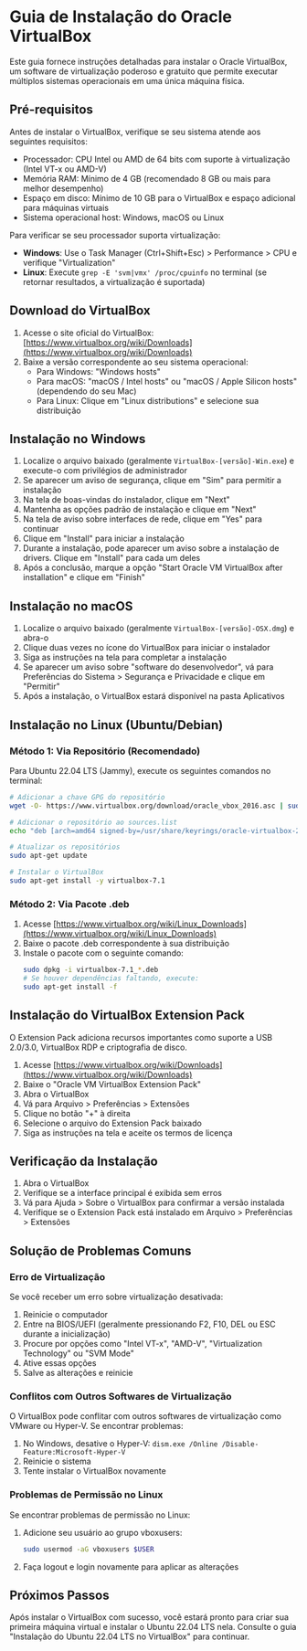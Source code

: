 # Guia de Instalação do Oracle VirtualBox

Este guia fornece instruções detalhadas para instalar o Oracle VirtualBox, um software de virtualização poderoso e gratuito que permite executar múltiplos sistemas operacionais em uma única máquina física.

## Pré-requisitos

Antes de instalar o VirtualBox, verifique se seu sistema atende aos seguintes requisitos:

- Processador: CPU Intel ou AMD de 64 bits com suporte à virtualização (Intel VT-x ou AMD-V)
- Memória RAM: Mínimo de 4 GB (recomendado 8 GB ou mais para melhor desempenho)
- Espaço em disco: Mínimo de 10 GB para o VirtualBox e espaço adicional para máquinas virtuais
- Sistema operacional host: Windows, macOS ou Linux

Para verificar se seu processador suporta virtualização:
- **Windows**: Use o Task Manager (Ctrl+Shift+Esc) > Performance > CPU e verifique "Virtualization"
- **Linux**: Execute `grep -E 'svm|vmx' /proc/cpuinfo` no terminal (se retornar resultados, a virtualização é suportada)

## Download do VirtualBox

1. Acesse o site oficial do VirtualBox: [https://www.virtualbox.org/wiki/Downloads](https://www.virtualbox.org/wiki/Downloads)
2. Baixe a versão correspondente ao seu sistema operacional:
   - Para Windows: "Windows hosts"
   - Para macOS: "macOS / Intel hosts" ou "macOS / Apple Silicon hosts" (dependendo do seu Mac)
   - Para Linux: Clique em "Linux distributions" e selecione sua distribuição

## Instalação no Windows

1. Localize o arquivo baixado (geralmente `VirtualBox-[versão]-Win.exe`) e execute-o com privilégios de administrador
2. Se aparecer um aviso de segurança, clique em "Sim" para permitir a instalação
3. Na tela de boas-vindas do instalador, clique em "Next"
4. Mantenha as opções padrão de instalação e clique em "Next"
5. Na tela de aviso sobre interfaces de rede, clique em "Yes" para continuar
6. Clique em "Install" para iniciar a instalação
7. Durante a instalação, pode aparecer um aviso sobre a instalação de drivers. Clique em "Install" para cada um deles
8. Após a conclusão, marque a opção "Start Oracle VM VirtualBox after installation" e clique em "Finish"

## Instalação no macOS

1. Localize o arquivo baixado (geralmente `VirtualBox-[versão]-OSX.dmg`) e abra-o
2. Clique duas vezes no ícone do VirtualBox para iniciar o instalador
3. Siga as instruções na tela para completar a instalação
4. Se aparecer um aviso sobre "software do desenvolvedor", vá para Preferências do Sistema > Segurança e Privacidade e clique em "Permitir"
5. Após a instalação, o VirtualBox estará disponível na pasta Aplicativos

## Instalação no Linux (Ubuntu/Debian)

### Método 1: Via Repositório (Recomendado)

Para Ubuntu 22.04 LTS (Jammy), execute os seguintes comandos no terminal:

```bash
# Adicionar a chave GPG do repositório
wget -O- https://www.virtualbox.org/download/oracle_vbox_2016.asc | sudo gpg --yes --output /usr/share/keyrings/oracle-virtualbox-2016.gpg --dearmor

# Adicionar o repositório ao sources.list
echo "deb [arch=amd64 signed-by=/usr/share/keyrings/oracle-virtualbox-2016.gpg] https://download.virtualbox.org/virtualbox/debian jammy contrib" | sudo tee /etc/apt/sources.list.d/virtualbox.list

# Atualizar os repositórios
sudo apt-get update

# Instalar o VirtualBox
sudo apt-get install -y virtualbox-7.1
```

### Método 2: Via Pacote .deb

1. Acesse [https://www.virtualbox.org/wiki/Linux_Downloads](https://www.virtualbox.org/wiki/Linux_Downloads)
2. Baixe o pacote .deb correspondente à sua distribuição
3. Instale o pacote com o seguinte comando:
   ```bash
   sudo dpkg -i virtualbox-7.1_*.deb
   # Se houver dependências faltando, execute:
   sudo apt-get install -f
   ```

## Instalação do VirtualBox Extension Pack

O Extension Pack adiciona recursos importantes como suporte a USB 2.0/3.0, VirtualBox RDP e criptografia de disco.

1. Acesse [https://www.virtualbox.org/wiki/Downloads](https://www.virtualbox.org/wiki/Downloads)
2. Baixe o "Oracle VM VirtualBox Extension Pack"
3. Abra o VirtualBox
4. Vá para Arquivo > Preferências > Extensões
5. Clique no botão "+" à direita
6. Selecione o arquivo do Extension Pack baixado
7. Siga as instruções na tela e aceite os termos de licença

## Verificação da Instalação

1. Abra o VirtualBox
2. Verifique se a interface principal é exibida sem erros
3. Vá para Ajuda > Sobre o VirtualBox para confirmar a versão instalada
4. Verifique se o Extension Pack está instalado em Arquivo > Preferências > Extensões

## Solução de Problemas Comuns

### Erro de Virtualização

Se você receber um erro sobre virtualização desativada:
1. Reinicie o computador
2. Entre na BIOS/UEFI (geralmente pressionando F2, F10, DEL ou ESC durante a inicialização)
3. Procure por opções como "Intel VT-x", "AMD-V", "Virtualization Technology" ou "SVM Mode"
4. Ative essas opções
5. Salve as alterações e reinicie

### Conflitos com Outros Softwares de Virtualização

O VirtualBox pode conflitar com outros softwares de virtualização como VMware ou Hyper-V. Se encontrar problemas:
1. No Windows, desative o Hyper-V: `dism.exe /Online /Disable-Feature:Microsoft-Hyper-V`
2. Reinicie o sistema
3. Tente instalar o VirtualBox novamente

### Problemas de Permissão no Linux

Se encontrar problemas de permissão no Linux:
1. Adicione seu usuário ao grupo vboxusers:
   ```bash
   sudo usermod -aG vboxusers $USER
   ```
2. Faça logout e login novamente para aplicar as alterações

## Próximos Passos

Após instalar o VirtualBox com sucesso, você estará pronto para criar sua primeira máquina virtual e instalar o Ubuntu 22.04 LTS nela. Consulte o guia "Instalação do Ubuntu 22.04 LTS no VirtualBox" para continuar.
